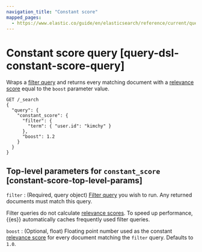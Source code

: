 ```yaml
---
navigation_title: "Constant score"
mapped_pages:
  - https://www.elastic.co/guide/en/elasticsearch/reference/current/query-dsl-constant-score-query.html
---
```


# Constant score query [query-dsl-constant-score-query]


Wraps a [filter query](/reference/query-languages/query-dsl/query-dsl-bool-query.md) and returns every matching document with a [relevance score](/reference/query-languages/query-dsl/query-filter-context.md#relevance-scores) equal to the `boost` parameter value.

```console
GET /_search
{
  "query": {
    "constant_score": {
      "filter": {
        "term": { "user.id": "kimchy" }
      },
      "boost": 1.2
    }
  }
}
```

## Top-level parameters for `constant_score` [constant-score-top-level-params]

`filter`
:   (Required, query object) [Filter query](/reference/query-languages/query-dsl/query-dsl-bool-query.md) you wish to run. Any returned documents must match this query.

Filter queries do not calculate [relevance scores](/reference/query-languages/query-dsl/query-filter-context.md#relevance-scores). To speed up performance, {{es}} automatically caches frequently used filter queries.


`boost`
:   (Optional, float) Floating point number used as the constant [relevance score](/reference/query-languages/query-dsl/query-filter-context.md#relevance-scores) for every document matching the `filter` query. Defaults to `1.0`.


